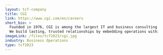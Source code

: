 ```yaml
---
layout: tcf-company
title: CGI
link: https://www.cgi.com/en/careers
short_bio: >
  Founded in 1976, CGI is among the largest IT and business consulting services firms in the world. We are insights-driven and outcomes-based to help accelerate returns on your investments.<br/><br/>
  We build lasting, trusted relationships by embedding operations within your metro markets and working together to serve as caring neighbors. Our experts draw on a diverse global network to bring the right talent, innovation and scale to every engagement. Using a collaborative style and consultative approach, we help you envision and plan for new possibilities.
imageLink: /files/tcf2023/cgi.jpg
industry: Business Operations
type: tcf2023
---
```

